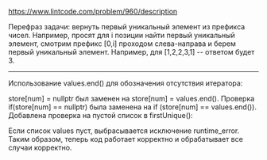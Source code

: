 https://www.lintcode.com/problem/960/description

Перефраз задачи: вернуть первый уникальный элемент из префикса чисел. Например, просят для i позиции найти первый уникальный элемент, смотрим префикс [0,i] проходом слева-направа и берем первый уникальный элемент. Например, для [1,2,2,3,1] -- ответом будет 3.
___

Использование values.end() для обозначения отсутствия итератора:

store[num] = nullptr был заменен на store[num] = values.end().
Проверка if(store[num] == nullptr) была заменена на if (store[num] == values.end()).
Добавлена проверка на пустой список в firstUnique():

Если список values пуст, выбрасывается исключение runtime_error.
Таким образом, теперь код работает корректно и обрабатывает все случаи корректно.
